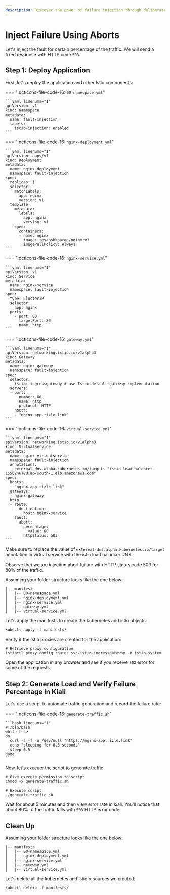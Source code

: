 ```yaml
---
description: Discover the power of failure injection through deliberate aborts! Learn how to strategically introduce delays to enhance system resilience, uncover weaknesses, and optimize performance.
---
```


# Inject Failure Using Aborts

Let's inject the fault for certain percentage of the traffic. We will send a fixed response with HTTP code `503`.


## Step 1: Deploy Application

First, let's deploy the application and other Istio components:

=== ":octicons-file-code-16: `00-namespace.yml`"

    ```yaml linenums="1"
    apiVersion: v1
    kind: Namespace
    metadata:
      name: fault-injection
      labels:
        istio-injection: enabled
    ```

=== ":octicons-file-code-16: `nginx-deployment.yml`"

    ```yaml linenums="1"
    apiVersion: apps/v1
    kind: Deployment
    metadata:
      name: nginx-deployment
      namespace: fault-injection
    spec:
      replicas: 1
      selector:
        matchLabels:
          app: nginx
          version: v1
      template:
        metadata:
          labels:
            app: nginx
            version: v1
        spec:
          containers:
          - name: nginx
            image: reyanshkharga/nginx:v1
            imagePullPolicy: Always
    ```

=== ":octicons-file-code-16: `nginx-service.yml`"

    ```yaml linenums="1"
    apiVersion: v1
    kind: Service
    metadata:
      name: nginx-service
      namespace: fault-injection
    spec:
      type: ClusterIP
      selector:
        app: nginx
      ports:
        - port: 80
          targetPort: 80
          name: http
    ```

=== ":octicons-file-code-16: `gateway.yml`"

    ```yaml linenums="1"
    apiVersion: networking.istio.io/v1alpha3
    kind: Gateway
    metadata:
      name: nginx-gateway
      namespace: fault-injection
    spec: 
      selector:
        istio: ingressgateway # use Istio default gateway implementation
      servers:
      - port:
          number: 80
          name: http
          protocol: HTTP
        hosts:
        - "nginx-app.rizle.link"
    ```

=== ":octicons-file-code-16: `virtual-service.yml`"

    ```yaml linenums="1"
    apiVersion: networking.istio.io/v1alpha3
    kind: VirtualService
    metadata:
      name: nginx-virtualservice
      namespace: fault-injection
      annotations:
        external-dns.alpha.kubernetes.io/target: "istio-load-balancer-1556246780.ap-south-1.elb.amazonaws.com"
    spec: 
      hosts:
      - "nginx-app.rizle.link"
      gateways:
      - nginx-gateway
      http:
      - route:
        - destination:
            host: nginx-service
        fault:
          abort:
            percentage:
              value: 80
            httpStatus: 503
    ```

Make sure to replace the value of `external-dns.alpha.kubernetes.io/target` annotation in virtual service with the istio load balancer DNS.

Observe that we are injecting abort failure with HTTP status code 503 for 80% of the traffic.

Assuming your folder structure looks like the one below:

```
|-- manifests
│   |-- 00-namespace.yml
│   |-- nginx-deployment.yml
│   |-- nginx-service.yml
│   |-- gateway.yml
│   |-- virtual-service.yml
```

Let's apply the manifests to create the kubernetes and istio objects:

```
kubectl apply -f manifests/
```

Verify if the istio proxies are created for the application:

```
# Retrieve proxy configuration
istioctl proxy-config routes svc/istio-ingressgateway -n istio-system
```

Open the application in any browser and see if you receive `503` error for some of the requests.


## Step 2: Generate Load and Verify Failure Percentage in Kiali

Let's use a script to automate traffic generation and record the failure rate:

=== ":octicons-file-code-16: `generate-traffic.sh`"

    ```bash linenums="1"
    #!/bin/bash
    while true
    do
      curl -s -f -o /dev/null "https://nginx-app.rizle.link"
      echo "sleeping for 0.5 seconds"
      sleep 0.5
    done
    ```

Now, let's execute the script to generate traffic:

```
# Give execute permission to script
chmod +x generate-traffic.sh

# Execute script
./generate-traffic.sh
```

Wait for about 5 minutes and then view error rate in kiali. You'll notice that about 80% of the traffic fails with `503` HTTP error code.


## Clean Up

Assuming your folder structure looks like the one below:

```
|-- manifests
│   |-- 00-namespace.yml
│   |-- nginx-deployment.yml
│   |-- nginx-service.yml
│   |-- gateway.yml
│   |-- virtual-service.yml
```

Let's delete all the kubernetes and istio resources we created:

```
kubectl delete -f manifests/
```
